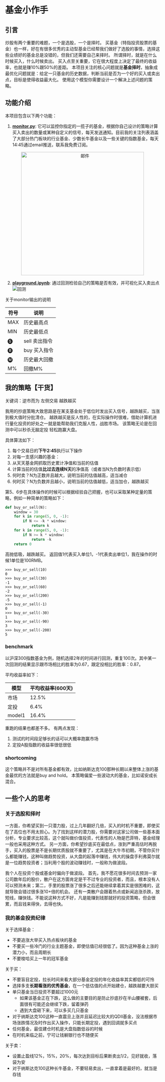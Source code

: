 # 基金小作手

## 引言
炒股有两个重要的难题，一个是选股，一个是择时。
买基金（特指投资股票的基金）也一样，好在有很多优秀的主动型基金已经帮我们做好了选股的事情，选择这些业绩好的基金总是没错的，但我们还需要自己来择时。
所谓择时，就是在什么时候买入，什么时候卖出。
买入点至关重要，它在很大程度上决定了最终的收益率，也就是赚10%跟50%的差距。
本项目关注的核心问题就是**基金择时**，抽象成最优化问题就是：给定一只基金的历史数据，判断当前是否为一个好的买入或卖出点，目标是使得收益最大化。
使用这个模型你需要设计一个解决上述问题的策略。

## 功能介绍
本项目包含以下两个功能：

1. **[monitor.py](monitor.py)**: 它可以监控你指定的一揽子的基金，根据你自己设计的策略计算买入卖出的数量或某种自定义的信号，每天发送通知。目前我的关注列表涵盖了大部分热门板块的行业基金、少数长牛基金以及一些关键的指数基金，每天14:45通过email推送，联系我免费订阅。
<p align="center">
<img src="demo_email.PNG" alt="邮件" width="400">
</p>

2. **[playground.ipynb](playground.ipynb)**: 通过回测检验自己的策略是否有效，并可视化买入卖出点
![回测](demo_backtest.png)


关于monitor输出的说明

| 符号 |    说明     |
|-----|-------------|
| MAX | 历史最高点    |
| MIN | 历史最低点    |
| 🅢  | sell 卖出指令 |
| 🅑  | buy 买入指令  |
| 🅜  | 历史最大回撤  |
| M%  | 回撤M%      |


## 我的策略【干货】
关键词：逆市而为 左侧交易 越跌越买

我用的抄底策略大致思路是在某支基金处于低位时发出买入信号，越跌越买，当涨到极大值时分批清仓。
越跌越买是反人性的，在实际操作时很难，借助计算机进行量化投资的好处之一就是能帮助我们克服人性，战胜市场。
该策略无论是在回测中可以秒杀无脑定投 轻松跑赢大盘。

具体算法如下：

1. 每个交易日的**下午2:45**执行以下操作
2. 对每一支感兴趣的基金：
3. 从天天基金网抓取历史累计净值和当前的估值
4. 计算当前的估值**比过去连续N天**的净值高（或者当N为负数时表示低）
5. 何时卖？N为正数并且越大，说明当前的估值越高，适当减仓
6. 何时买？N为负数并且越小，说明当前的估值越低，适当加仓，越跌越买

第5、6步在具体操作的时候可以根据经验自己把握，也可以采取某种定量的策略，例如一种简单的策略如下：

```python
def buy_or_sell(N):
    window = 30
    for k in range(5, 0, -1):
        if N <= -k * window:
            return k
    for k in range(5, 0, -1):
        if N >= k * window:
            return -k
    return 0
```

高抛低吸，越跌越买。
返回值1代表买入单位1，-1代表卖出单位1，我在操作的时候1单位是100RMB。
```
>>> buy_or_sell(10)
0
>>> buy_or_sell(30)
-1
>>> buy_or_sell(60)
-2
>>> buy_or_sell(200)
-5
>>> buy_or_sell(-1)
0
>>> buy_or_sell(-30)
1
>>> buy_or_sell(-90)
3
>>> buy_or_sell(-200)
5
```

### benchmark

以沪深300指数基金为例，随机选择2年的时间进行回测，重复100次。其中某一次回测的结果显示跟市场相比的胜率为0.67，跟定投相比的胜率：0.87。

平均收益率如下：

|  模型   | 平均收益率(600天)|
|--------|----------------|
| 市场    |       12.5%    |
| 定投    |        6.4%    |
| model1 |       16.4%    |

重跑的结果也都差不多。
有两点发现：

1. 测试的时间段足够长的话可以大概率跑赢市场
2. 定投A股指数的收益率很低很低


### shortcoming
这个策略并不是对所有基金都有效，比如纳斯达克100那种长期以来整体上涨的基金最优的方法就是buy and hold。
本策略偏爱一些波动大的基金，比如诺安成长混合。


## 一些个人的思考

### 关于选股和择时
一方面，你希望买到一只潜力股，过上几年翻好几倍，买入的时机不重要，即使买在了高位也不用太担心。为了找到这样的潜力股，你需要对这家公司做一些基本面分析，专业要求比较高，这个就叫做价值投资，代表性的人物是巴菲特，基金经理一般也采用这种方式。
另一方面，你希望抄底买在最低点，涨到严重高估时再脱手，买入的股票是不是长期优质股就不重要了，尤其是在大牛市初期，不管你买什么都能赚钱，这种叫做趋势投资，从大盘的起落中赚钱，伟大的操盘手利弗莫尔就是一位趋势投资者；当利用个股的波动赚钱时，一般称为做波段。

我个人在投资个股或基金时偏向于做波段。
首先，我不愿花很多时间去预测一家公司数年后的股价，散户在这方面肯定是干不过专业的投资者，而且，根本没有人可以预测未来；第二，手里的股票涨了很多之后还能继续拿着其实是很困难的，这就导致会错过很多涨10+倍的机会。
还有一类散户会跟着热点或新闻追涨杀跌，放短线，赚快钱。不能说这种方式不好，凡是能赚到钱那就好的投资策略，但会很累，而且钱来得快，去得也快。


### 我的基金投资纪律

关于选择基金：

* 不要追涨大举买入热点板块的基金
* 不要买一些冷门的行业主题基金，即使估值已经很低了。因为这种基金上涨的潜力小，而且周期长
* 不要梭哈买上一年的冠军基金

关于买：

* 不要盲目定投，拉长时间来看大部分基金定投的年化收益率其实都低的可怜
* 选择多支**长期看涨的优秀基金**，在一个低估值的点开始建仓，越跌越要大胆买
* 单只基金当日投资不要超过1000元
    * 如果该基金正在下跌，这么做的主要目的是防止抄底抄在半山腰被套，后面很有可能还会继续下跌，留着弹药
    * 遇到大盘砸下来，可以多买几只基金
* 对于纳斯达克100这种一直震旦上涨并且延迟比较大的QDII基金，没法根据市场涨跌情况及时作出买入操作，只能长期定投，遇到回调就多买点
* 任何基金，最佳建仓时机是大盘指数低谷的时候
* 在时机来临之前，宁可让钱躺银行也不随便买

关于卖：

* 设置止盈线12%，15%，20%，每次达到目标后果断卖出1/2，见好就收，落袋为安
* 对于纳斯达克100这种长牛基金，不要轻易卖出，一直拿着是最好的，就当是存钱
